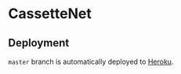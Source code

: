 # CassetteNet
## Deployment
`master` branch is automatically deployed to [Heroku](http://cassettenet.herokuapp.com/).
